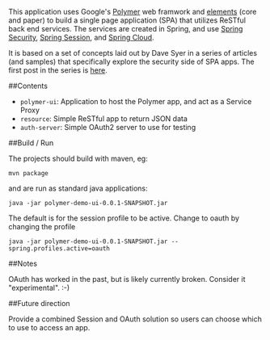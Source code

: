 This application uses Google's [Polymer](https://www.polymer-project.org) web framwork and [elements](https://www.polymer-project.org/0.5/docs/elements/) (core and paper) to build a single page application (SPA) that utilizes ReSTful back end services.  The services are created in Spring, and use [Spring Security](http://projects.spring.io/spring-security), [Spring Session](https://github.com/spring-projects/spring-session/), and [Spring Cloud](https://github.com/spring-projects/spring-cloud).

It is based on a set of concepts laid out by Dave Syer in a series of articles (and samples) that specifically explore the security side of SPA apps.  The first post in the series is [here](https://github.com/dsyer/spring-security-angular).

##Contents

* `polymer-ui`: Application to host the Polymer app, and act as a Service Proxy
* `resource`: Simple ReSTful app to return JSON data
* `auth-server`: Simple OAuth2 server to use for testing

##Build / Run

The projects should build with maven, eg:

	mvn package

and are run as standard java applications:

	java -jar polymer-demo-ui-0.0.1-SNAPSHOT.jar

The default is for the session profile to be active.  Change to oauth by changing the profile

	java -jar polymer-demo-ui-0.0.1-SNAPSHOT.jar --spring.profiles.active=oauth

##Notes

OAuth has worked in the past, but is likely currently broken.  Consider it "experimental".  :-)

##Future direction

Provide a combined Session and OAuth solution so users can choose which to use to access an app.
